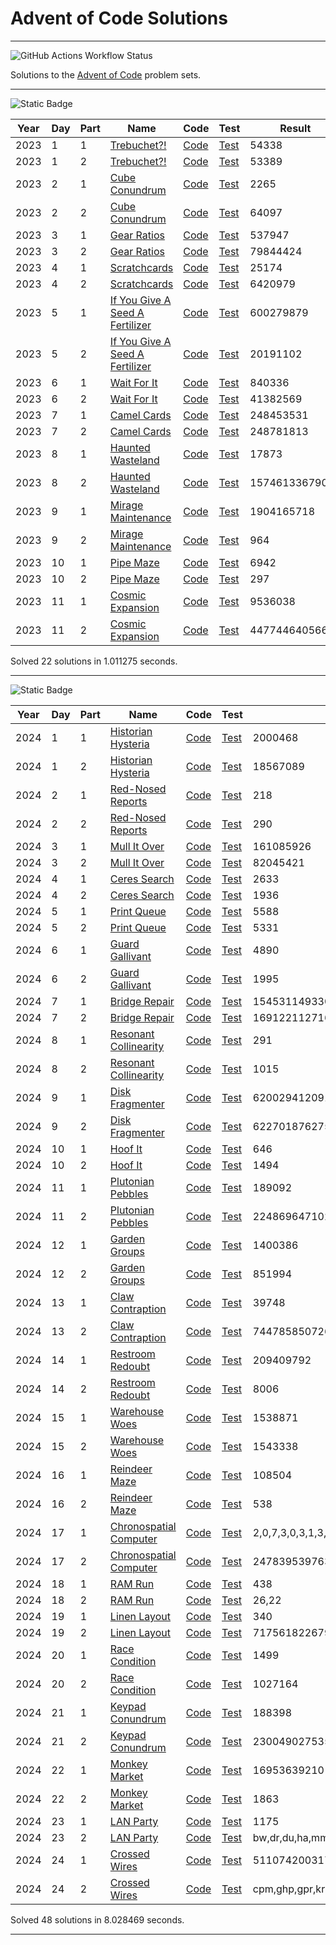 # Advent of Code Solutions

---
![GitHub Actions Workflow Status](https://img.shields.io/github/actions/workflow/status/Viinyard/adventofcode/build.yml?branch=master&style=for-the-badge&label=Build%20and%20test)

Solutions to the [Advent of Code](https://adventofcode.com/) problem sets.

---

  
![Static Badge](https://img.shields.io/badge/aoc-2023-yellow?style=for-the-badge&logo=adventofcode&label=22)

| Year | Day | Part | Name | Code | Test | Result | Time (ms) |
|------|-----|------|------|------|------|--------|-----------|
| 2023 | 1 | 1 | [Trebuchet?!](https://adventofcode.com/2023/day/1) | [Code](solutions/src/main/java/dev/vinyard/adventofcode/soluce/year2023/day1/Day1Part1Solution.java) | [Test](solutions/src/test/java/dev/vinyard/adventofcode/soluce/year2023/day1/Day1Part1SolutionTest.java) | 54338 | 1.730313 |
| 2023 | 1 | 2 | [Trebuchet?!](https://adventofcode.com/2023/day/1) | [Code](solutions/src/main/java/dev/vinyard/adventofcode/soluce/year2023/day1/Day1Part2Solution.java) | [Test](solutions/src/test/java/dev/vinyard/adventofcode/soluce/year2023/day1/Day1Part2SolutionTest.java) | 53389 | 18.060662 |
| 2023 | 2 | 1 | [Cube Conundrum](https://adventofcode.com/2023/day/2) | [Code](solutions/src/main/java/dev/vinyard/adventofcode/soluce/year2023/day2/Day2Part1Solution.java) | [Test](solutions/src/test/java/dev/vinyard/adventofcode/soluce/year2023/day2/Day2Part1SolutionTest.java) | 2265 | 2.543867 |
| 2023 | 2 | 2 | [Cube Conundrum](https://adventofcode.com/2023/day/2) | [Code](solutions/src/main/java/dev/vinyard/adventofcode/soluce/year2023/day2/Day2Part2Solution.java) | [Test](solutions/src/test/java/dev/vinyard/adventofcode/soluce/year2023/day2/Day2Part2SolutionTest.java) | 64097 | 2.227393 |
| 2023 | 3 | 1 | [Gear Ratios](https://adventofcode.com/2023/day/3) | [Code](solutions/src/main/java/dev/vinyard/adventofcode/soluce/year2023/day3/Day3Part1Solution.java) | [Test](solutions/src/test/java/dev/vinyard/adventofcode/soluce/year2023/day3/Day3Part1SolutionTest.java) | 537947 | 13.052488 |
| 2023 | 3 | 2 | [Gear Ratios](https://adventofcode.com/2023/day/3) | [Code](solutions/src/main/java/dev/vinyard/adventofcode/soluce/year2023/day3/Day3Part2Solution.java) | [Test](solutions/src/test/java/dev/vinyard/adventofcode/soluce/year2023/day3/Day3Part2SolutionTest.java) | 79844424 | 8.017444 |
| 2023 | 4 | 1 | [Scratchcards](https://adventofcode.com/2023/day/4) | [Code](solutions/src/main/java/dev/vinyard/adventofcode/soluce/year2023/day4/Day4Part1Solution.java) | [Test](solutions/src/test/java/dev/vinyard/adventofcode/soluce/year2023/day4/Day4Part1SolutionTest.java) | 25174 | 1.381329 |
| 2023 | 4 | 2 | [Scratchcards](https://adventofcode.com/2023/day/4) | [Code](solutions/src/main/java/dev/vinyard/adventofcode/soluce/year2023/day4/Day4Part2Solution.java) | [Test](solutions/src/test/java/dev/vinyard/adventofcode/soluce/year2023/day4/Day4Part2SolutionTest.java) | 6420979 | 1.521682 |
| 2023 | 5 | 1 | [If You Give A Seed A Fertilizer](https://adventofcode.com/2023/day/5) | [Code](solutions/src/main/java/dev/vinyard/adventofcode/soluce/year2023/day5/Day5Part1Solution.java) | [Test](solutions/src/test/java/dev/vinyard/adventofcode/soluce/year2023/day5/Day5Part1SolutionTest.java) | 600279879 | 0.553077 |
| 2023 | 5 | 2 | [If You Give A Seed A Fertilizer](https://adventofcode.com/2023/day/5) | [Code](solutions/src/main/java/dev/vinyard/adventofcode/soluce/year2023/day5/Day5Part2Solution.java) | [Test](solutions/src/test/java/dev/vinyard/adventofcode/soluce/year2023/day5/Day5Part2SolutionTest.java) | 20191102 | 0.638917 |
| 2023 | 6 | 1 | [Wait For It](https://adventofcode.com/2023/day/6) | [Code](solutions/src/main/java/dev/vinyard/adventofcode/soluce/year2023/day6/Day6Part1Solution.java) | [Test](solutions/src/test/java/dev/vinyard/adventofcode/soluce/year2023/day6/Day6Part1SolutionTest.java) | 840336 | 0.073317 |
| 2023 | 6 | 2 | [Wait For It](https://adventofcode.com/2023/day/6) | [Code](solutions/src/main/java/dev/vinyard/adventofcode/soluce/year2023/day6/Day6Part2Solution.java) | [Test](solutions/src/test/java/dev/vinyard/adventofcode/soluce/year2023/day6/Day6Part2SolutionTest.java) | 41382569 | 265.865967 |
| 2023 | 7 | 1 | [Camel Cards](https://adventofcode.com/2023/day/7) | [Code](solutions/src/main/java/dev/vinyard/adventofcode/soluce/year2023/day7/Day7Part1Solution.java) | [Test](solutions/src/test/java/dev/vinyard/adventofcode/soluce/year2023/day7/Day7Part1SolutionTest.java) | 248453531 | 26.808654 |
| 2023 | 7 | 2 | [Camel Cards](https://adventofcode.com/2023/day/7) | [Code](solutions/src/main/java/dev/vinyard/adventofcode/soluce/year2023/day7/Day7Part2Solution.java) | [Test](solutions/src/test/java/dev/vinyard/adventofcode/soluce/year2023/day7/Day7Part2SolutionTest.java) | 248781813 | 13.195162 |
| 2023 | 8 | 1 | [Haunted Wasteland](https://adventofcode.com/2023/day/8) | [Code](solutions/src/main/java/dev/vinyard/adventofcode/soluce/year2023/day8/Day8Part1Solution.java) | [Test](solutions/src/test/java/dev/vinyard/adventofcode/soluce/year2023/day8/Day8Part1SolutionTest.java) | 17873 | 2.514562 |
| 2023 | 8 | 2 | [Haunted Wasteland](https://adventofcode.com/2023/day/8) | [Code](solutions/src/main/java/dev/vinyard/adventofcode/soluce/year2023/day8/Day8Part2Solution.java) | [Test](solutions/src/test/java/dev/vinyard/adventofcode/soluce/year2023/day8/Day8Part2SolutionTest.java) | 15746133679061 | 3.827004 |
| 2023 | 9 | 1 | [Mirage Maintenance](https://adventofcode.com/2023/day/9) | [Code](solutions/src/main/java/dev/vinyard/adventofcode/soluce/year2023/day9/Day9Part1Solution.java) | [Test](solutions/src/test/java/dev/vinyard/adventofcode/soluce/year2023/day9/Day9Part1SolutionTest.java) | 1904165718 | 18.354502 |
| 2023 | 9 | 2 | [Mirage Maintenance](https://adventofcode.com/2023/day/9) | [Code](solutions/src/main/java/dev/vinyard/adventofcode/soluce/year2023/day9/Day9Part2Solution.java) | [Test](solutions/src/test/java/dev/vinyard/adventofcode/soluce/year2023/day9/Day9Part2SolutionTest.java) | 964 | 12.73174 |
| 2023 | 10 | 1 | [Pipe Maze](https://adventofcode.com/2023/day/10) | [Code](solutions/src/main/java/dev/vinyard/adventofcode/soluce/year2023/day10/Day10Part1Solution.java) | [Test](solutions/src/test/java/dev/vinyard/adventofcode/soluce/year2023/day10/Day10Part1SolutionTest.java) | 6942 | 141.958905 |
| 2023 | 10 | 2 | [Pipe Maze](https://adventofcode.com/2023/day/10) | [Code](solutions/src/main/java/dev/vinyard/adventofcode/soluce/year2023/day10/Day10Part2Solution.java) | [Test](solutions/src/test/java/dev/vinyard/adventofcode/soluce/year2023/day10/Day10Part2SolutionTest.java) | 297 | 292.008313 |
| 2023 | 11 | 1 | [Cosmic Expansion](https://adventofcode.com/2023/day/11) | [Code](solutions/src/main/java/dev/vinyard/adventofcode/soluce/year2023/day11/Day11Part1Solution.java) | [Test](solutions/src/test/java/dev/vinyard/adventofcode/soluce/year2023/day11/Day11Part1SolutionTest.java) | 9536038 | 92.152984 |
| 2023 | 11 | 2 | [Cosmic Expansion](https://adventofcode.com/2023/day/11) | [Code](solutions/src/main/java/dev/vinyard/adventofcode/soluce/year2023/day11/Day11Part2Solution.java) | [Test](solutions/src/test/java/dev/vinyard/adventofcode/soluce/year2023/day11/Day11Part2SolutionTest.java) | 447744640566 | 92.056463 |

Solved 22 solutions in 1.011275 seconds.

---

   
![Static Badge](https://img.shields.io/badge/aoc-2024-yellow?style=for-the-badge&logo=adventofcode&label=48)

| Year | Day | Part | Name | Code | Test | Result | Time (ms) |
|------|-----|------|------|------|------|--------|-----------|
| 2024 | 1 | 1 | [Historian Hysteria](https://adventofcode.com/2024/day/1) | [Code](solutions/src/main/java/dev/vinyard/adventofcode/soluce/year2024/day1/Day1Part1Solution.java) | [Test](solutions/src/test/java/dev/vinyard/adventofcode/soluce/year2024/day1/Day1Part1SolutionTest.java) | 2000468 | 2.966397 |
| 2024 | 1 | 2 | [Historian Hysteria](https://adventofcode.com/2024/day/1) | [Code](solutions/src/main/java/dev/vinyard/adventofcode/soluce/year2024/day1/Day1Part2Solution.java) | [Test](solutions/src/test/java/dev/vinyard/adventofcode/soluce/year2024/day1/Day1Part2SolutionTest.java) | 18567089 | 1.173348 |
| 2024 | 2 | 1 | [Red-Nosed Reports](https://adventofcode.com/2024/day/2) | [Code](solutions/src/main/java/dev/vinyard/adventofcode/soluce/year2024/day2/Day2Part1Solution.java) | [Test](solutions/src/test/java/dev/vinyard/adventofcode/soluce/year2024/day2/Day2Part1SolutionTest.java) | 218 | 4.368683 |
| 2024 | 2 | 2 | [Red-Nosed Reports](https://adventofcode.com/2024/day/2) | [Code](solutions/src/main/java/dev/vinyard/adventofcode/soluce/year2024/day2/Day2Part2Solution.java) | [Test](solutions/src/test/java/dev/vinyard/adventofcode/soluce/year2024/day2/Day2Part2SolutionTest.java) | 290 | 8.383725 |
| 2024 | 3 | 1 | [Mull It Over](https://adventofcode.com/2024/day/3) | [Code](solutions/src/main/java/dev/vinyard/adventofcode/soluce/year2024/day3/Day3Part1Solution.java) | [Test](solutions/src/test/java/dev/vinyard/adventofcode/soluce/year2024/day3/Day3Part1SolutionTest.java) | 161085926 | 6.873516 |
| 2024 | 3 | 2 | [Mull It Over](https://adventofcode.com/2024/day/3) | [Code](solutions/src/main/java/dev/vinyard/adventofcode/soluce/year2024/day3/Day3Part2Solution.java) | [Test](solutions/src/test/java/dev/vinyard/adventofcode/soluce/year2024/day3/Day3Part2SolutionTest.java) | 82045421 | 4.240295 |
| 2024 | 4 | 1 | [Ceres Search](https://adventofcode.com/2024/day/4) | [Code](solutions/src/main/java/dev/vinyard/adventofcode/soluce/year2024/day4/Day4Part1Solution.java) | [Test](solutions/src/test/java/dev/vinyard/adventofcode/soluce/year2024/day4/Day4Part1SolutionTest.java) | 2633 | 127.756666 |
| 2024 | 4 | 2 | [Ceres Search](https://adventofcode.com/2024/day/4) | [Code](solutions/src/main/java/dev/vinyard/adventofcode/soluce/year2024/day4/Day4Part2Solution.java) | [Test](solutions/src/test/java/dev/vinyard/adventofcode/soluce/year2024/day4/Day4Part2SolutionTest.java) | 1936 | 64.246228 |
| 2024 | 5 | 1 | [Print Queue](https://adventofcode.com/2024/day/5) | [Code](solutions/src/main/java/dev/vinyard/adventofcode/soluce/year2024/day5/Day5Part1Solution.java) | [Test](solutions/src/test/java/dev/vinyard/adventofcode/soluce/year2024/day5/Day5Part1SolutionTest.java) | 5588 | 5.914652 |
| 2024 | 5 | 2 | [Print Queue](https://adventofcode.com/2024/day/5) | [Code](solutions/src/main/java/dev/vinyard/adventofcode/soluce/year2024/day5/Day5Part2Solution.java) | [Test](solutions/src/test/java/dev/vinyard/adventofcode/soluce/year2024/day5/Day5Part2SolutionTest.java) | 5331 | 9.546678 |
| 2024 | 6 | 1 | [Guard Gallivant](https://adventofcode.com/2024/day/6) | [Code](solutions/src/main/java/dev/vinyard/adventofcode/soluce/year2024/day6/Day6Part1Solution.java) | [Test](solutions/src/test/java/dev/vinyard/adventofcode/soluce/year2024/day6/Day6Part1SolutionTest.java) | 4890 | 76.085531 |
| 2024 | 6 | 2 | [Guard Gallivant](https://adventofcode.com/2024/day/6) | [Code](solutions/src/main/java/dev/vinyard/adventofcode/soluce/year2024/day6/Day6Part2Solution.java) | [Test](solutions/src/test/java/dev/vinyard/adventofcode/soluce/year2024/day6/Day6Part2SolutionTest.java) | 1995 | 1,179.441078 |
| 2024 | 7 | 1 | [Bridge Repair](https://adventofcode.com/2024/day/7) | [Code](solutions/src/main/java/dev/vinyard/adventofcode/soluce/year2024/day7/Day7Part1Solution.java) | [Test](solutions/src/test/java/dev/vinyard/adventofcode/soluce/year2024/day7/Day7Part1SolutionTest.java) | 1545311493300 | 25.973052 |
| 2024 | 7 | 2 | [Bridge Repair](https://adventofcode.com/2024/day/7) | [Code](solutions/src/main/java/dev/vinyard/adventofcode/soluce/year2024/day7/Day7Part2Solution.java) | [Test](solutions/src/test/java/dev/vinyard/adventofcode/soluce/year2024/day7/Day7Part2SolutionTest.java) | 169122112716571 | 494.851759 |
| 2024 | 8 | 1 | [Resonant Collinearity](https://adventofcode.com/2024/day/8) | [Code](solutions/src/main/java/dev/vinyard/adventofcode/soluce/year2024/day8/Day8Part1Solution.java) | [Test](solutions/src/test/java/dev/vinyard/adventofcode/soluce/year2024/day8/Day8Part1SolutionTest.java) | 291 | 18.021233 |
| 2024 | 8 | 2 | [Resonant Collinearity](https://adventofcode.com/2024/day/8) | [Code](solutions/src/main/java/dev/vinyard/adventofcode/soluce/year2024/day8/Day8Part2Solution.java) | [Test](solutions/src/test/java/dev/vinyard/adventofcode/soluce/year2024/day8/Day8Part2SolutionTest.java) | 1015 | 17.889547 |
| 2024 | 9 | 1 | [Disk Fragmenter](https://adventofcode.com/2024/day/9) | [Code](solutions/src/main/java/dev/vinyard/adventofcode/soluce/year2024/day9/Day9Part1Solution.java) | [Test](solutions/src/test/java/dev/vinyard/adventofcode/soluce/year2024/day9/Day9Part1SolutionTest.java) | 6200294120911 | 63.782168 |
| 2024 | 9 | 2 | [Disk Fragmenter](https://adventofcode.com/2024/day/9) | [Code](solutions/src/main/java/dev/vinyard/adventofcode/soluce/year2024/day9/Day9Part2Solution.java) | [Test](solutions/src/test/java/dev/vinyard/adventofcode/soluce/year2024/day9/Day9Part2SolutionTest.java) | 6227018762750 | 1,314.447313 |
| 2024 | 10 | 1 | [Hoof It](https://adventofcode.com/2024/day/10) | [Code](solutions/src/main/java/dev/vinyard/adventofcode/soluce/year2024/day10/Day10Part1Solution.java) | [Test](solutions/src/test/java/dev/vinyard/adventofcode/soluce/year2024/day10/Day10Part1SolutionTest.java) | 646 | 14.165588 |
| 2024 | 10 | 2 | [Hoof It](https://adventofcode.com/2024/day/10) | [Code](solutions/src/main/java/dev/vinyard/adventofcode/soluce/year2024/day10/Day10Part2Solution.java) | [Test](solutions/src/test/java/dev/vinyard/adventofcode/soluce/year2024/day10/Day10Part2SolutionTest.java) | 1494 | 14.007812 |
| 2024 | 11 | 1 | [Plutonian Pebbles](https://adventofcode.com/2024/day/11) | [Code](solutions/src/main/java/dev/vinyard/adventofcode/soluce/year2024/day11/Day11Part1Solution.java) | [Test](solutions/src/test/java/dev/vinyard/adventofcode/soluce/year2024/day11/Day11Part1SolutionTest.java) | 189092 | 0.821237 |
| 2024 | 11 | 2 | [Plutonian Pebbles](https://adventofcode.com/2024/day/11) | [Code](solutions/src/main/java/dev/vinyard/adventofcode/soluce/year2024/day11/Day11Part2Solution.java) | [Test](solutions/src/test/java/dev/vinyard/adventofcode/soluce/year2024/day11/Day11Part2SolutionTest.java) | 224869647102559 | 16.818564 |
| 2024 | 12 | 1 | [Garden Groups](https://adventofcode.com/2024/day/12) | [Code](solutions/src/main/java/dev/vinyard/adventofcode/soluce/year2024/day12/Day12Part1Solution.java) | [Test](solutions/src/test/java/dev/vinyard/adventofcode/soluce/year2024/day12/Day12Part1SolutionTest.java) | 1400386 | 88.494637 |
| 2024 | 12 | 2 | [Garden Groups](https://adventofcode.com/2024/day/12) | [Code](solutions/src/main/java/dev/vinyard/adventofcode/soluce/year2024/day12/Day12Part2Solution.java) | [Test](solutions/src/test/java/dev/vinyard/adventofcode/soluce/year2024/day12/Day12Part2SolutionTest.java) | 851994 | 98.213199 |
| 2024 | 13 | 1 | [Claw Contraption](https://adventofcode.com/2024/day/13) | [Code](solutions/src/main/java/dev/vinyard/adventofcode/soluce/year2024/day13/Day13Part1Solution.java) | [Test](solutions/src/test/java/dev/vinyard/adventofcode/soluce/year2024/day13/Day13Part1SolutionTest.java) | 39748 | 0.637965 |
| 2024 | 13 | 2 | [Claw Contraption](https://adventofcode.com/2024/day/13) | [Code](solutions/src/main/java/dev/vinyard/adventofcode/soluce/year2024/day13/Day13Part2Solution.java) | [Test](solutions/src/test/java/dev/vinyard/adventofcode/soluce/year2024/day13/Day13Part2SolutionTest.java) | 74478585072604 | 0.663111 |
| 2024 | 14 | 1 | [Restroom Redoubt](https://adventofcode.com/2024/day/14) | [Code](solutions/src/main/java/dev/vinyard/adventofcode/soluce/year2024/day14/Day14Part1Solution.java) | [Test](solutions/src/test/java/dev/vinyard/adventofcode/soluce/year2024/day14/Day14Part1SolutionTest.java) | 209409792 | 0.685263 |
| 2024 | 14 | 2 | [Restroom Redoubt](https://adventofcode.com/2024/day/14) | [Code](solutions/src/main/java/dev/vinyard/adventofcode/soluce/year2024/day14/Day14Part2Solution.java) | [Test](solutions/src/test/java/dev/vinyard/adventofcode/soluce/year2024/day14/Day14Part2SolutionTest.java) | 8006 | 233.883607 |
| 2024 | 15 | 1 | [Warehouse Woes](https://adventofcode.com/2024/day/15) | [Code](solutions/src/main/java/dev/vinyard/adventofcode/soluce/year2024/day15/Day15Part1Solution.java) | [Test](solutions/src/test/java/dev/vinyard/adventofcode/soluce/year2024/day15/Day15Part1SolutionTest.java) | 1538871 | 359.122768 |
| 2024 | 15 | 2 | [Warehouse Woes](https://adventofcode.com/2024/day/15) | [Code](solutions/src/main/java/dev/vinyard/adventofcode/soluce/year2024/day15/Day15Part2Solution.java) | [Test](solutions/src/test/java/dev/vinyard/adventofcode/soluce/year2024/day15/Day15Part2SolutionTest.java) | 1543338 | 350.759991 |
| 2024 | 16 | 1 | [Reindeer Maze](https://adventofcode.com/2024/day/16) | [Code](solutions/src/main/java/dev/vinyard/adventofcode/soluce/year2024/day16/Day16Part1Solution.java) | [Test](solutions/src/test/java/dev/vinyard/adventofcode/soluce/year2024/day16/Day16Part1SolutionTest.java) | 108504 | 235.80699 |
| 2024 | 16 | 2 | [Reindeer Maze](https://adventofcode.com/2024/day/16) | [Code](solutions/src/main/java/dev/vinyard/adventofcode/soluce/year2024/day16/Day16Part2Solution.java) | [Test](solutions/src/test/java/dev/vinyard/adventofcode/soluce/year2024/day16/Day16Part2SolutionTest.java) | 538 | 427.522376 |
| 2024 | 17 | 1 | [Chronospatial Computer](https://adventofcode.com/2024/day/17) | [Code](solutions/src/main/java/dev/vinyard/adventofcode/soluce/year2024/day17/Day17Part1Solution.java) | [Test](solutions/src/test/java/dev/vinyard/adventofcode/soluce/year2024/day17/Day17Part1SolutionTest.java) | 2,0,7,3,0,3,1,3,7 | 0.056546 |
| 2024 | 17 | 2 | [Chronospatial Computer](https://adventofcode.com/2024/day/17) | [Code](solutions/src/main/java/dev/vinyard/adventofcode/soluce/year2024/day17/Day17Part2Solution.java) | [Test](solutions/src/test/java/dev/vinyard/adventofcode/soluce/year2024/day17/Day17Part2SolutionTest.java) | 247839539763386 | 1.378452 |
| 2024 | 18 | 1 | [RAM Run](https://adventofcode.com/2024/day/18) | [Code](solutions/src/main/java/dev/vinyard/adventofcode/soluce/year2024/day18/Day18Part1Solution.java) | [Test](solutions/src/test/java/dev/vinyard/adventofcode/soluce/year2024/day18/Day18Part1SolutionTest.java) | 438 | 17.137155 |
| 2024 | 18 | 2 | [RAM Run](https://adventofcode.com/2024/day/18) | [Code](solutions/src/main/java/dev/vinyard/adventofcode/soluce/year2024/day18/Day18Part2Solution.java) | [Test](solutions/src/test/java/dev/vinyard/adventofcode/soluce/year2024/day18/Day18Part2SolutionTest.java) | 26,22 | 242.847772 |
| 2024 | 19 | 1 | [Linen Layout](https://adventofcode.com/2024/day/19) | [Code](solutions/src/main/java/dev/vinyard/adventofcode/soluce/year2024/day19/Day19Part1Solution.java) | [Test](solutions/src/test/java/dev/vinyard/adventofcode/soluce/year2024/day19/Day19Part1SolutionTest.java) | 340 | 86.134825 |
| 2024 | 19 | 2 | [Linen Layout](https://adventofcode.com/2024/day/19) | [Code](solutions/src/main/java/dev/vinyard/adventofcode/soluce/year2024/day19/Day19Part2Solution.java) | [Test](solutions/src/test/java/dev/vinyard/adventofcode/soluce/year2024/day19/Day19Part2SolutionTest.java) | 717561822679428 | 84.928215 |
| 2024 | 20 | 1 | [Race Condition](https://adventofcode.com/2024/day/20) | [Code](solutions/src/main/java/dev/vinyard/adventofcode/soluce/year2024/day20/Day20Part1Solution.java) | [Test](solutions/src/test/java/dev/vinyard/adventofcode/soluce/year2024/day20/Day20Part1SolutionTest.java) | 1499 | 632.83216 |
| 2024 | 20 | 2 | [Race Condition](https://adventofcode.com/2024/day/20) | [Code](solutions/src/main/java/dev/vinyard/adventofcode/soluce/year2024/day20/Day20Part2Solution.java) | [Test](solutions/src/test/java/dev/vinyard/adventofcode/soluce/year2024/day20/Day20Part2SolutionTest.java) | 1027164 | 708.06384 |
| 2024 | 21 | 1 | [Keypad Conundrum](https://adventofcode.com/2024/day/21) | [Code](solutions/src/main/java/dev/vinyard/adventofcode/soluce/year2024/day21/Day21Part1Solution.java) | [Test](solutions/src/test/java/dev/vinyard/adventofcode/soluce/year2024/day21/Day21Part1SolutionTest.java) | 188398 | 6.3304 |
| 2024 | 21 | 2 | [Keypad Conundrum](https://adventofcode.com/2024/day/21) | [Code](solutions/src/main/java/dev/vinyard/adventofcode/soluce/year2024/day21/Day21Part2Solution.java) | [Test](solutions/src/test/java/dev/vinyard/adventofcode/soluce/year2024/day21/Day21Part2SolutionTest.java) | 230049027535970 | 22.552942 |
| 2024 | 22 | 1 | [Monkey Market](https://adventofcode.com/2024/day/22) | [Code](solutions/src/main/java/dev/vinyard/adventofcode/soluce/year2024/day22/Day22Part1Solution.java) | [Test](solutions/src/test/java/dev/vinyard/adventofcode/soluce/year2024/day22/Day22Part1SolutionTest.java) | 16953639210 | 19.851882 |
| 2024 | 22 | 2 | [Monkey Market](https://adventofcode.com/2024/day/22) | [Code](solutions/src/main/java/dev/vinyard/adventofcode/soluce/year2024/day22/Day22Part2Solution.java) | [Test](solutions/src/test/java/dev/vinyard/adventofcode/soluce/year2024/day22/Day22Part2SolutionTest.java) | 1863 | 901.558141 |
| 2024 | 23 | 1 | [LAN Party](https://adventofcode.com/2024/day/23) | [Code](solutions/src/main/java/dev/vinyard/adventofcode/soluce/year2024/day23/Day23Part1Solution.java) | [Test](solutions/src/test/java/dev/vinyard/adventofcode/soluce/year2024/day23/Day23Part1SolutionTest.java) | 1175 | 16.543625 |
| 2024 | 23 | 2 | [LAN Party](https://adventofcode.com/2024/day/23) | [Code](solutions/src/main/java/dev/vinyard/adventofcode/soluce/year2024/day23/Day23Part2Solution.java) | [Test](solutions/src/test/java/dev/vinyard/adventofcode/soluce/year2024/day23/Day23Part2SolutionTest.java) | bw,dr,du,ha,mm,ov,pj,qh,tz,uv,vq,wq,xw | 17.605902 |
| 2024 | 24 | 1 | [Crossed Wires](https://adventofcode.com/2024/day/24) | [Code](solutions/src/main/java/dev/vinyard/adventofcode/soluce/year2024/day24/Day24Part1Solution.java) | [Test](solutions/src/test/java/dev/vinyard/adventofcode/soluce/year2024/day24/Day24Part1SolutionTest.java) | 51107420031718 | 0.523271 |
| 2024 | 24 | 2 | [Crossed Wires](https://adventofcode.com/2024/day/24) | [Code](solutions/src/main/java/dev/vinyard/adventofcode/soluce/year2024/day24/Day24Part2Solution.java) | [Test](solutions/src/test/java/dev/vinyard/adventofcode/soluce/year2024/day24/Day24Part2SolutionTest.java) | cpm,ghp,gpr,krs,nks,z10,z21,z33 | 2.559256 |

Solved 48 solutions in 8.028469 seconds.

---
